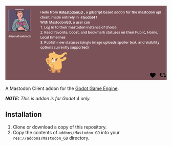 ![Dialogue Manager for Godot](docs/MastodonGD_Post.png)

A Mastodon Client addon for the [Godot Game Engine](https://godotengine.org/).

_**NOTE:** This is addon is for Godot 4 only._

## Installation

1. Clone or download a copy of this repository.
2. Copy the contents of `addons/Mastodon_GD` into your `res://addons/Mastodon_GD` directory.

